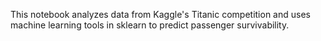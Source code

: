 This notebook analyzes data from Kaggle's Titanic competition and uses machine learning tools in sklearn to predict passenger survivability.
